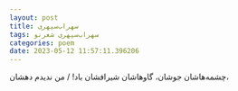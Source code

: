 ```yaml
---
layout: post
title: سهراب‌سپهری
tags: سهراب‌سپهری شعر‌نو
categories: poem
date: 2023-05-12 11:57:11.396206
---
```


چشمه‌هاشان جوشان، گاوهاشان شیرافشان باد! / من ندیدم دهشان،